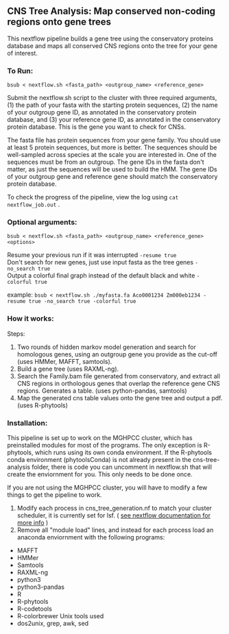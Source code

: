 ## CNS Tree Analysis: Map conserved non-coding regions onto gene trees
This nextflow pipeline builds a gene tree using the conservatory proteins database and maps all conserved CNS regions onto the tree for your gene of interest. 

### To Run: 
`bsub < nextflow.sh <fasta_path> <outgroup_name> <reference_gene>` 

Submit the nextflow.sh script to the cluster with three required arguments, (1) the path of your fasta with the starting protein sequences, (2) the name of your outgroup gene ID, as annotated in the conservatory protein database, and (3) your reference gene ID, as annotated in the conservatory protein database. This is the gene you want to check for CNSs.

The fasta file has protein sequences from your gene family. You should use at least 5 protein sequences, but more is better. The sequences should be well-sampled across species at the scale you are interested in. One of the sequences must be from an outgroup. The gene IDs in the fasta don't matter, as just the sequences will be used to build the HMM.
The gene IDs of your outgroup gene and reference gene should match the conservatory protein database.

To check the progress of the pipeline, view the log using `cat nextflow_job.out` .

### Optional arguments:

`bsub < nextflow.sh <fasta_path> <outgroup_name> <reference_gene> <options>`

Resume your previous run if it was interrupted  `-resume true`  
Don't search for new genes, just use input fasta as the tree genes `-no_search true`   
Output a colorful final graph instead of the default black and white `-colorful true`  

example:  `bsub < nextflow.sh ./myfasta.fa Aco0001234 Zm000eb1234 -resume true -no_search true -colorful true`

### How it works:
Steps:
1) Two rounds of hidden markov model generation and search for homologous genes, using an outgroup gene you provide as the cut-off (uses HMMer, MAFFT, samtools). 
2) Build a gene tree (uses RAXML-ng).
3) Search the Family.bam file generated from conservatory, and extract all CNS regions in orthologous genes that overlap the reference gene CNS regions. Generates a table. (uses python-pandas, samtools)
4) Map the generated cns table values onto the gene tree and output a pdf. (uses R-phytools)

### Installation:
This pipeline is set up to work on the MGHPCC cluster, which has preinstalled modules for most of the programs. The only exception is R-phytools, which runs using its own conda environment.
If the R-phytools conda environment (phytoolsConda) is not already present in the cns-tree-analysis folder, there is code you can uncomment in nextflow.sh that will create the enviornment for you. This only needs to be done once.

If you are not using the MGHPCC cluster, you will have to modify a few things to get the pipeline to work.
1) Modify each process in cns_tree_generation.nf to match your cluster scheduler, it is currently set for lsf. ( [see nextflow documentation for more info](https://www.nextflow.io/docs/latest/executor.html#) )
2) Remove all "module load" lines, and instead for each process load an anaconda enviornment with the following programs:
- MAFFT
- HMMer
- Samtools
- RAXML-ng
- python3
- python3-pandas
- R
- R-phytools
- R-codetools
- R-colorbrewer
Unix tools used
- dos2unix, grep, awk, sed

